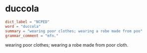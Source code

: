 # duccola

``` toml
dict_label = "NCPED"
word = "duccola"
summary = "wearing poor clothes; wearing a robe made from poo"
grammar_comment = "mfn."
```

wearing poor clothes; wearing a robe made from poor cloth.

